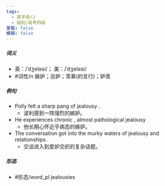```yaml
---
tags:
  - 首字母/J
  - 级别/高考四级
掌握: false
模糊: false
---
```

##### 词义
- 英：/ˈdʒeləsi/； 美：/ˈdʒeləsi/
- #词性/n  嫉妒；忌妒；羡慕(的言行)；妒羡
##### 例句
- Polly felt a sharp pang of jealousy .
	- 波利感到一阵强烈的嫉妒。
- He experiences chronic , almost pathological jealousy
	- 他长期心怀近乎病态的嫉妒。
- The conversation got into the murky waters of jealousy and relationships .
	- 交谈进入到爱妒交织的复杂话题。
##### 形态
- #形态/word_pl jealousies
